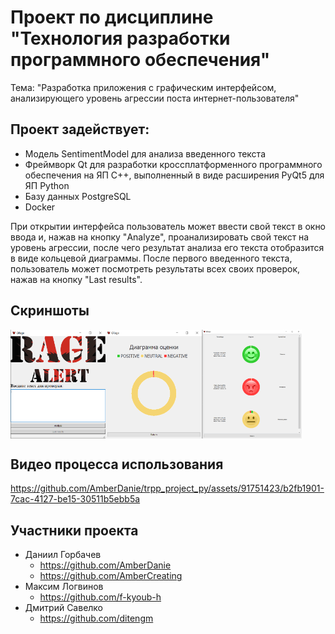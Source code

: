 # Проект по дисциплине "Технология разработки программного обеспечения"
Тема: "Разработка приложения с графическим интерфейсом, анализирующего уровень агрессии поста интернет-пользователя"

## Проект задействует:
 - Модель SentimentModel для анализа введенного текста
 - Фреймворк Qt для разработки кроссплатформенного программного обеспечения на ЯП C++, выполненный в виде расширения PyQt5 для ЯП Python
 - Базу данных PostgreSQL
 - Docker
  
При открытии интерфейса пользователь может ввести свой текст в окно ввода и, нажав на кнопку "Analyze", проанализировать свой текст на уровень агрессии,
после чего результат анализа его текста отобразится в виде кольцевой диаграммы. После первого введенного текста, пользователь может посмотреть результаты
всех своих проверок, нажав на кнопку "Last results".

## Скриншоты
 <div style="display: flex; width: 100%">
  <img src="forReadme/main_screen.png" width="30.25%"/>
  <img src="forReadme/diagram.png" width="30.75%"/>
  <img src="forReadme/last_results.png" width="31.5%"/>
 </div>
 
 ## Видео процесса использования

https://github.com/AmberDanie/trpp_project_py/assets/91751423/b2fb1901-7cac-4127-be15-30511b5ebb5a

## Участники проекта

* Даниил Горбачев
  + https://github.com/AmberDanie
  + https://github.com/AmberCreating
* Максим Логвинов
  + https://github.com/f-kyoub-h
* Дмитрий Савелко
  + https://github.com/ditengm

